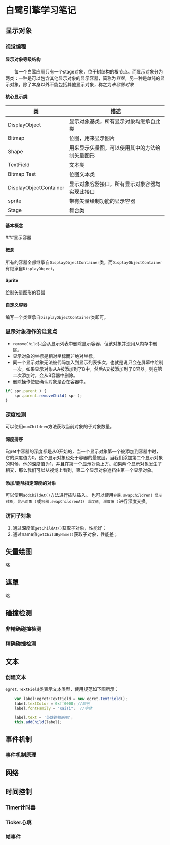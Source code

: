 # 白鹭引擎学习笔记

## 显示对象

### 视觉编程  

#### 显示对象等级结构   
&ensp;&ensp;&ensp;&ensp;每一个白鹭应用只有一个stage对象，位于树结构的根节点。而显示对象分为两类：一种是可以包含其他显示对象的显示容器，简称为*容器*。另一种是单纯的显示对象，除了本身以外不能包括其他显示对象，称之为*未容器对象*
#### 核心显示类  

| 类 | 描述 | 
 | ---- | ---- |  
 | DisplayObject | 显示对象基类，所有显示对象均继承自此类 |
 | Bitmap | 位图，用来显示图片 | 
 | Shape | 用来显示矢量图，可以使用其中的方法绘制矢量图形 | 
 | TextField | 文本类 | 
 | Bitmap Test | 位图文本类 | 
 | DisplayObjectContainer | 显示对象容器接口，所有显示对象容器均实现此接口 | 
 | sprite | 带有矢量绘制功能的显示容器 |
 | Stage | 舞台类 |     

 
#### 基本概念

###显示容器
#### 概念
所有的容器全部继承自`DisplayObjectContainer`类，而`DisplayObjectContainer`有继承自`DisplayObject`。
#### Sprite
绘制矢量图形的容器
#### 自定义容器
编写一个类继承自`DisplayObjectContainer`类即可。
### 显示对象操作的注意点
* `removeChild`只会从显示列表中删除显示容器，但该对象并没用从内存中删除。
* 显示对象的坐标是相对坐标而非绝对坐标。
* 同一个显示对象无法被代码加入到显示列表多次，也就是说只会在屏幕中绘制一次。如果显示对象从A被添加到了B中，然后A又被添加到了C容器。则在第二次添加时，会从B容器中删除。
* 删除操作使应确认对象是否在容器中。
```TypeScript
if( spr.parent ) {
    spr.parent.removeChild( spr );
}
```

### 深度检测
可以使用`numChildren`方法获取当前对象的子对象数量。
#### 深度排序
Egret中容器的深度都是从0开始的，当一个显示对象第一个被添加到容器中时，它的深度值为0。这个显示对象也处于容器的最底层。当我们添加第二个显示对象的时候，他的深度值为1，并且在第一个显示对象上方。如果两个显示对象发生了相交，那么我们可以从视觉上看到，第二个显示对象遮挡住第一个显示对象。
#### 添加/删除指定深度的对象
可以使用`addChildAt()`方法进行插队插入。
也可以使用`容器.swapChildren( 显示对象, 显示对象 )`或`容器.swapChildrenAt( 深度值, 深度值 )`进行深度交换。

### 访问子对象
1. 通过深度值`getChildAt()`获取子对象，性能好；
2. 通过name值`getChildByName()`获取子对象，性能差；

## 矢量绘图
略
## 遮罩
略
## 碰撞检测
### 非精确碰撞检测
### 精确碰撞检测

## 文本
### 创建文本
`egret.TextField`类表示文本类型，使用规范如下图所示：
```typescript
    var label:egret:TextField = new egret.TextField();
    label.textColor = 0xff0000; //颜色
    label.fontFamily = "KaiTi";  //字体

    label.text = '英雄达拉崩吧';
    this.addChild(label);
```

## 事件机制
### 事件机制原理

## 网络

## 时间控制
### Timer计时器
### Ticker心跳
### 帧事件
